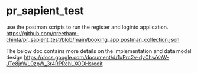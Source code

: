 # pr_sapient_test


use the postman scripts to run the register and loginto application.
https://github.com/preetham-chinta/pr_sapient_test/blob/main/booking_app.postman_collection.json

The below doc contains  more details on the implementation and data model design
https://docs.google.com/document/d/1uPrc2v-dyChwYaW-JTe8jnWL0zpW_3r4RPRchLXODHs/edit

